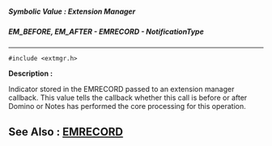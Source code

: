 ##### Symbolic Value : Extension Manager
##### EM_BEFORE, EM_AFTER - EMRECORD - NotificationType
---
```
#include <extmgr.h>
```
**Description :**

Indicator stored in the EMRECORD passed to an extension manager callback.  This 
value tells the callback whether this call is before or after Domino or Notes 
has performed the core processing for this operation.

**See Also :**
[EMRECORD](/reference/Data/EMRECORD)
---
